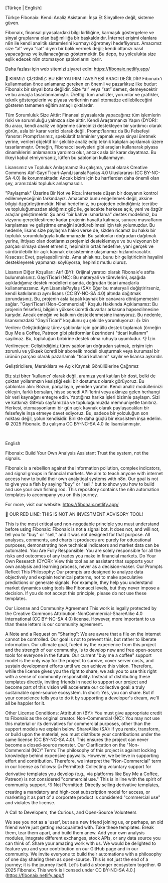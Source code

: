 [Türkçe | English]

Türkçe
Fibonaix: Kendi Analiz Asistanını İnşa Et
Sinyallere değil, sisteme güven.

Fibonaix, finansal piyasalardaki bilgi kirliliğine, karmaşık göstergelere ve sinyal gruplarına olan bağımlılığa bir başkaldırıdır. İnternet erişimi olanlara n8n ile kendi analitik sistemlerini kurmayı öğretmeyi hedefliyoruz. Amacımız size “al” veya “sat” diyen bir balık vermek değil; kendi oltanızı nasıl yapacağınızı ve kullanacağınızı göstermektir. Bu depo, bu yolculukta size eşlik edecek n8n otomasyon şablonlarını içerir.

Daha fazlası için web sitemizi ziyaret edin: https://fibonaix.netlify.app/

🛑 KIRMIZI ÇİZGİMİZ: BU BİR YATIRIM TAVSİYESİ ARACI DEĞİLDİR!
Fibonaix’i kullanmadan önce anlamanız gereken en önemli ve pazarlıksız ilke budur:
Fibonaix bir sinyal botu değildir. Size “al” veya “sat” demez, demeyecektir ve bu amaçla tasarlanmamıştır. Ürettiği tüm analizler, yorumlar ve grafikler, teknik göstergelerin ve piyasa verilerinin nasıl otomatize edilebileceğini gösteren tamamen eğitim amaçlı çıktılardır.

Tüm Sorumluluk Size Aittir: Finansal piyasalarda yapacağınız tüm işlemlerin riski ve sorumluluğu yalnızca size aittir.
Kendi Araştırmanızı Yapın (DYOR): Bu aracı, kendi analiz ve öğrenme sürecinizi destekleyen bir yardımcı olarak görün, asla bir karar verici olarak değil.
Prompt’larımız da Bu Felsefeyi Yansıtır: Prompt’larımız, spekülatif tahminler yapmak veya sinyal üretmek yerine, verileri objektif bir şekilde analiz edip teknik kalıpları açıklamak üzere tasarlanmıştır. Örneğin, Fibonacci seviyeleri gibi araçları kullanarak piyasa dinamiklerini anlamanıza yardımcı olur, ancak asla bir karar dayatmaz.
Bu ilkeyi kabul etmiyorsanız, lütfen bu şablonları kullanmayın.

Lisansımız ve Topluluk Anlaşmamız
Bu çalışma, yasal olarak Creative Commons Atıf-GayriTicari-AynıLisanslaPaylaş 4.0 Uluslararası (CC BY-NC-SA 4.0) ile korunmaktadır.
Ancak bizim için bu harflerden daha önemli olan şey, aramızdaki topluluk anlaşmasıdır.

"Paylaşmak" Üzerine Bir Not ve Rica:
İnternete düşen bir dosyanın kontrol edilemeyeceğinin farkındayız. Amacımız bunu engellemek değil, aksine bilgiyi özgürleştirmektir. Nihai hedefimiz, bu projeden edindiğimiz tecrübe ve topluluğumuzdan aldığımız güç ile, gelecekte herkese açık, yeni ve özgür araçlar geliştirmektir.
Şu anki "bir kahve ısmarlama" destek modelimiz, bu vizyonu gerçekleştirene kadar projenin hayatta kalması, sunucu masraflarını karşılaması ve geliştirme emeğini sürdürebilmesi için tek yolumuzdur.
Bu nedenle, lisans size paylaşma hakkı verse de, sizden ricamız bu hakkı bir topluluk sorumluluğuyla kullanmanızdır. Bu şablonları doğrudan dağıtmak yerine, ihtiyacı olan dostlarınızı projemizi desteklemeye ve bu vizyonun bir parçası olmaya davet etmeniz, hepimizin ortak hedefine, yani gerçek ve sürdürülebilir bir açık kaynak ekosistemine ulaşmamızı hızlandıracaktır.
Kısacası: Evet, paylaşabilirsiniz. Ama ahlakınız, bunu bir geliştiricinin hayalini destekleyerek yapmanızı söylüyorsa, hepimiz mutlu oluruz.

Lisansın Diğer Koşulları:
Atıf (BY): Orijinal yaratıcı olarak Fibonaix'e atıfta bulunmalısınız.
GayriTicari (NC): Bu materyali ve türevlerini, aşağıda açıkladığımız destek modelleri dışında, doğrudan ticari amaçlarla kullanamazsınız.
AynıLisanslaPaylaş (SA): Eğer bu materyali değiştirirseniz, kendi katkılarınızı aynı lisans (CC BY-NC-SA 4.0) altında dağıtmak zorundasınız. Bu, projenin asla kapalı kaynak bir canavara dönüşmemesini sağlar.
"GayriTicari (Non-Commercial)" Koşulu Hakkında Açıklamamız:
Bu projenin felsefesi, bilginin yüksek ücretli duvarlar arkasına hapsedilmesine karşıdır. Ancak emeğin ve katkının desteklenmesine inanıyoruz. Bu nedenle, lisansımızdaki "GayriTicari" koşulunu şu şekilde yorumluyoruz:
👍 İzin Verilen: Geliştirdiğiniz türev şablonlar için gönüllü destek toplamak (örneğin Buy Me a Coffee, Patreon gibi platformlar üzerinden) "ticari kullanım" sayılmaz. Bu, topluluğun birbirine destek olma ruhuyla uyumludur.
👎 İzin Verilmeyen: Geliştirdiğiniz türev şablonları doğrudan satmak, erişim için zorunlu ve yüksek ücretli bir abonelik modeli oluşturmak veya kurumsal bir ürünün parçası olarak pazarlamak "ticari kullanım" sayılır ve lisansa aykırıdır.

Geliştiricilere, Meraklılara ve Açık Kaynak Gönüllülerine Çağrımız

Biz sizi birer 'kullanıcı' olarak değil, aramıza yeni katılan bir dost, belki de çoktan yollarımızın kesiştiği eski bir dostumuz olarak görüyoruz. Bu şablonları alın:
Bozun, parçalayın, yeniden yaratın.
Kendi analiz modüllerinizi ekleyin, farklı borsaları, hisse senedi API'lerini veya aklınıza gelen herhangi bir veri kaynağını entegre edin.
Yaptığınız harika işleri bizimle paylaşın. Sizi ve katkınızı GitHub sayfamızda ve topluluğumuzda memnuniyetle tanıtırız.
Herkesi, otomasyonlarını bir gün açık kaynak olarak paylaşacakları bir felsefeyle inşa etmeye davet ediyoruz.
Bu, sadece bir yolculuğun son noktası değil, yolun kendisidir. Birlikte daha güçlü bir ekosistem inşa edelim.
© 2025 Fibonaix. Bu çalışma CC BY-NC-SA 4.0 ile lisanslanmıştır.

<br>

English

Fibonaix: Build Your Own Analysis Assistant
Trust the system, not the signals.

Fibonaix is a rebellion against the information pollution, complex indicators, and signal groups in financial markets. We aim to teach anyone with internet access how to build their own analytical systems with n8n. Our goal is not to give you a fish by saying "buy" or "sell," but to show you how to build and use your own fishing rod. This repository contains the n8n automation templates to accompany you on this journey.

For more, visit our website: https://fibonaix.netlify.app/

🛑 OUR RED LINE: THIS IS NOT AN INVESTMENT ADVISORY TOOL!

This is the most critical and non-negotiable principle you must understand before using Fibonaix:
Fibonaix is not a signal bot. It does not, and will not, tell you to "buy" or "sell," and it was not designed for that purpose. All analyses, comments, and charts it produces are purely for educational purposes, demonstrating how technical indicators and market data can be automated.
You Are Fully Responsible: You are solely responsible for all the risks and outcomes of any trades you make in financial markets.
Do Your Own Research (DYOR): View this tool as an assistant that supports your own analysis and learning process, never as a decision-maker.
Our Prompts Reflect This Philosophy: Our prompts are designed to analyze data objectively and explain technical patterns, not to make speculative predictions or generate signals. For example, they help you understand market dynamics using tools like Fibonacci levels, but they never impose a decision.
If you do not accept this principle, please do not use these templates.

Our License and Community Agreement
This work is legally protected by the Creative Commons Attribution-NonCommercial-ShareAlike 4.0 International (CC BY-NC-SA 4.0) license.
However, more important to us than these letters is our community agreement.

A Note and a Request on "Sharing":
We are aware that a file on the internet cannot be controlled. Our goal is not to prevent this, but rather to liberate information. Our ultimate goal, fueled by the experience from this project and the strength of our community, is to develop new and free open-source tools for everyone in the future.
Our current "buy me a coffee" support model is the only way for the project to survive, cover server costs, and sustain development efforts until we can achieve this vision.
Therefore, while the license gives you the right to share, we ask you to use this right with a sense of community responsibility. Instead of distributing these templates directly, inviting friends in need to support our project and become part of this vision will accelerate our collective goal: a truly sustainable open-source ecosystem.
In short: Yes, you can share. But if your conscience tells you to do it by supporting a developer's dream, we'll all be happier for it.

Other License Conditions:
Attribution (BY): You must give appropriate credit to Fibonaix as the original creator.
Non-Commercial (NC): You may not use this material or its derivatives for commercial purposes, other than the support models we explain below.
ShareAlike (SA): If you remix, transform, or build upon the material, you must distribute your contributions under the same license (CC BY-NC-SA 4.0). This ensures the project can never become a closed-source monster.
Our Clarification on the "Non-Commercial (NC)" Term:
The philosophy of this project is against locking knowledge behind expensive paywalls. However, we believe in supporting effort and contribution. Therefore, we interpret the "Non-Commercial" term in our license as follows:
👍 Permitted: Collecting voluntary support for derivative templates you develop (e.g., via platforms like Buy Me a Coffee, Patreon) is not considered "commercial use." This is in line with the spirit of community support.
👎 Not Permitted: Directly selling derivative templates, creating a mandatory and high-cost subscription model for access, or marketing it as part of a corporate product is considered "commercial use" and violates the license.

A Call to Developers, the Curious, and Open-Source Volunteers

We see you not as a 'user', but as a new friend joining us, or perhaps, an old friend we're just getting reacquainted with. Take these templates:
Break them, tear them apart, and build them anew.
Add your own analysis modules, integrate different exchanges, stock APIs, or any data source you can think of.
Share your amazing work with us. We would be delighted to feature you and your contribution on our GitHub page and in our community.
We invite everyone to build their automations with a philosophy of one day sharing them as open-source.
This is not just the end of a journey; it is the journey itself. Let's build a stronger ecosystem together.
© 2025 Fibonaix. This work is licensed under CC BY-NC-SA 4.0.](https://fibonaix.netlify.app/)
